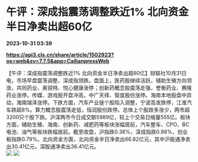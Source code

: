 # 午评：深成指震荡调整跌近1% 北向资金半日净卖出超60亿

**2023-10-31 03:39**

**https://api3.cls.cn/share/article/1502923?os=web&sv=7.7.5&app=CailianpressWeb**

【午评：深成指震荡调整跌近1% 北向资金半日净卖出超60亿】财联社10月31日电，市场早盘震荡调整，深成指领跌。盘面上，医药股继续活跃，辅助生殖方向领涨，共同药业、奥锐特、悦心健康涨停；创新药概念股震荡走强，誉衡药业、赛隆药业涨停。传媒、游戏股开盘冲高，中广天择、智度股份涨停。海南本地股盘中异动，海南瑞泽涨停。下跌方面，汽车产业链个股陷入调整，宁波高发跌停，江淮汽车跌超8%。算力概念股震荡走低，恒润股份跌停。总体上个股跌多涨少，两市超3200只个股下跌。沪深两市今日成交额5989亿，较上个交易日缩量555亿。板块方面，辅助生殖、海南、创新药、减肥药等板块涨幅居前，汽车整车、CPO、BC电池、油气等板块跌幅居前。截至收盘，沪指跌0.38%，深成指跌0.98%，创业板指跌0.79%。北向资金方面，北向资金半日净卖出66.82亿元，其中沪股通净卖出30.41亿元，深股通净卖出36.41亿元。  
![](https://img.cls.cn/images/20231031/2QcAdwq30X.png) ![](https://img.cls.cn/images/20231031/BLyiyA8FCJ.png)